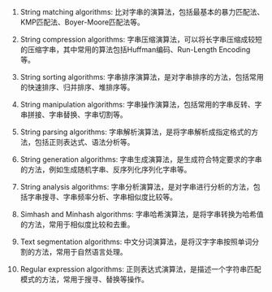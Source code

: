 

1. String matching algorithms: 比对字串的演算法，包括最基本的暴力匹配法、KMP匹配法、Boyer-Moore匹配法等。

2. String compression algorithms: 字串压缩演算法，可以将长字串压缩成较短的压缩字串，其中常用的算法包括Huffman编码、Run-Length Encoding等。

3. String sorting algorithms: 字串排序演算法，是对字串排序的方法，包括常用的快速排序、归并排序、堆排序等。

4. String manipulation algorithms: 字串操作演算法，包括常用的字串反转、字串拼接、字串替换、字串切割等。

5. String parsing algorithms: 字串解析演算法，是将字串解析成指定格式的方法，包括正则表达式、语法分析等。

6. String generation algorithms: 字串生成演算法，是生成符合特定要求的字串的方法，例如生成随机字串、反序列化序列化字串等。

7. String analysis algorithms: 字串分析演算法，是对字串进行分析的方法，包括字串搜寻、字串频率分析、字串相似度比较等。

8. Simhash and Minhash algorithms: 字串哈希演算法，是将字串转换为哈希值的方法，常用于相似度比较和去重。

9. Text segmentation algorithms: 中文分词演算法，是将汉字字串按照单词分割的方法，常用于自然语言处理。

10. Regular expression algorithms: 正则表达式演算法，是描述一个字符串匹配模式的方法，常用于搜寻、替换等操作。